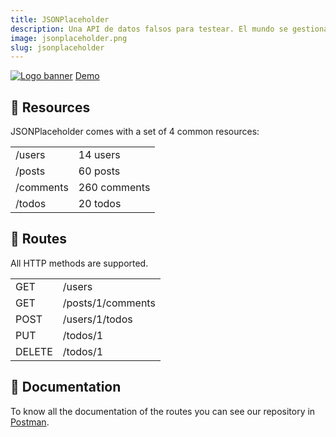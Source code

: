 ```yaml
---
title: JSONPlaceholder
description: Una API de datos falsos para testear. El mundo se gestiona con datos. nosotros le proporcionamos datos falsos para sus pruebas. 
image: jsonplaceholder.png
slug: jsonplaceholder
---
```


[![Logo banner](https://jsonplaceholder-v1.herokuapp.com/images/logo_banner.png "Logo banner")](https://jsonplaceholder-v1.herokuapp.com/ "Logo banner")
[Demo](https://jsonplaceholder-v1.herokuapp.com/ "Demo")
## :rocket: Resources
JSONPlaceholder comes with a set of 4 common resources:

|   |   |
| :------------ | :------------ |
| /users | 14 users  |
|  /posts | 60 posts   |
|  /comments  | 260 comments  |
| /todos | 20 todos |

## :round_pushpin: Routes
All HTTP methods are supported.

|   |   |
| ------------ | ------------ |
| GET  | /users  |
|  GET | /posts/1/comments  |
|  POST | /users/1/todos  |
|  PUT | /todos/1  |
| DELETE | /todos/1 |

## :ledger: Documentation
To know all the documentation of the routes you can see our repository in [Postman](https://documenter.getpostman.com/view/8414406/UVJZoJ7f "Postman").
